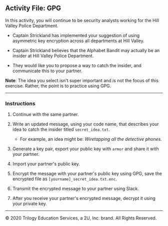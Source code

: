 ## Activity File: GPG

In this activity, you will continue to be security analysts working for the Hill Valley Police Department.

- Captain Strickland has implemented your suggestion of using asymmetric key encryption across all departments at Hill Valley.

- Captain Strickland believes that the Alphabet Bandit may actually be an insider at Hill Valley Police Department.

- They would like you to propose a way to catch the insider, and communicate this to your partner.

**Note**: The idea you select isn't super important and is not the focus of this exercise. Rather, the point is to practice using GPG.

--- 

### Instructions

1. Continue with the same partner.

2. Write an updated message, using your code name, that describes your idea to catch the insider titled `secret_idea.txt`.

    - For example, an idea might be: *Wiretapping all the detective phones*.

3. Generate a key pair, export your public key with `armor` and share it with your partner.

4. Import your partner's public key.

5. Encrypt the message with your partner's public key using GPG, save the encrypted file as `[yourname]_secret_idea.txt.enc`.

6. Transmit the encrypted message to your partner using Slack.

7. After you receive your partner's encrypted message, decrypt it using your private key.

---

 © 2020 Trilogy Education Services, a 2U, Inc. brand. All Rights Reserved.
